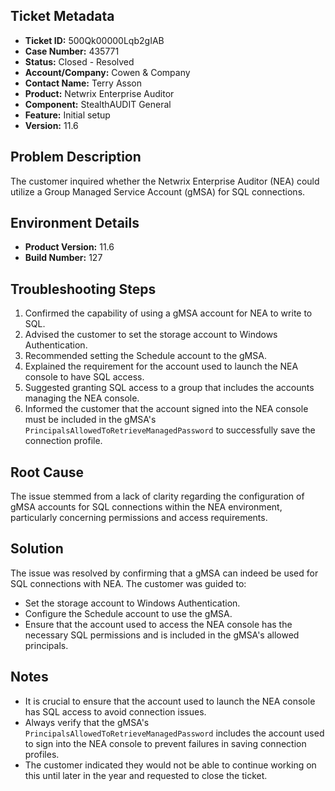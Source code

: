 ## Ticket Metadata
- **Ticket ID:** 500Qk00000Lqb2gIAB
- **Case Number:** 435771
- **Status:** Closed - Resolved
- **Account/Company:** Cowen & Company
- **Contact Name:** Terry Asson
- **Product:** Netwrix Enterprise Auditor
- **Component:** StealthAUDIT General
- **Feature:** Initial setup
- **Version:** 11.6

## Problem Description
The customer inquired whether the Netwrix Enterprise Auditor (NEA) could utilize a Group Managed Service Account (gMSA) for SQL connections.

## Environment Details
- **Product Version:** 11.6
- **Build Number:** 127

## Troubleshooting Steps
1. Confirmed the capability of using a gMSA account for NEA to write to SQL.
2. Advised the customer to set the storage account to Windows Authentication.
3. Recommended setting the Schedule account to the gMSA.
4. Explained the requirement for the account used to launch the NEA console to have SQL access.
5. Suggested granting SQL access to a group that includes the accounts managing the NEA console.
6. Informed the customer that the account signed into the NEA console must be included in the gMSA's `PrincipalsAllowedToRetrieveManagedPassword` to successfully save the connection profile.

## Root Cause
The issue stemmed from a lack of clarity regarding the configuration of gMSA accounts for SQL connections within the NEA environment, particularly concerning permissions and access requirements.

## Solution
The issue was resolved by confirming that a gMSA can indeed be used for SQL connections with NEA. The customer was guided to:
- Set the storage account to Windows Authentication.
- Configure the Schedule account to use the gMSA.
- Ensure that the account used to access the NEA console has the necessary SQL permissions and is included in the gMSA's allowed principals.

## Notes
- It is crucial to ensure that the account used to launch the NEA console has SQL access to avoid connection issues.
- Always verify that the gMSA's `PrincipalsAllowedToRetrieveManagedPassword` includes the account used to sign into the NEA console to prevent failures in saving connection profiles.
- The customer indicated they would not be able to continue working on this until later in the year and requested to close the ticket.